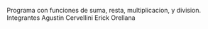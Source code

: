 Programa con funciones de suma, resta, multiplicacion, y division.
Integrantes
Agustin Cervellini
Erick Orellana
